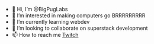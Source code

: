 - 👋 Hi, I’m @BigPugLabs
- 👀 I’m interested in making computers go BRRRRRRRRR
- 🌱 I’m currently learning webdev
- 💞️ I’m looking to collaborate on superstack development
- 📫 How to reach me [Twitch](https://www.twitch.tv/bigpuglabs)

<!---
BigPugLabs/BigPugLabs is a ✨ special ✨ repository because its `README.md` (this file) appears on your GitHub profile.
You can click the Preview link to take a look at your changes.
--->
